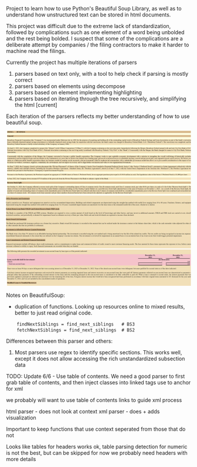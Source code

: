 Project to learn how to use Python's Beautiful Soup Library, as well as to understand how unstructured text can be stored in html documents.

This project was difficult due to the extreme lack of standardization, followed by complications such as one element of a word being unbolded and the rest being bolded. I suspect that some of the complications are a deliberate attempt by companies / the filing contractors to make it harder to machine read the filings.

Currently the project has multiple iterations of parsers
1. parsers based on text only, with a tool to help check if parsing is mostly correct
2. parsers based on elements using decompose
3. parsers based on element implementing highlighting
4. parsers based on iterating through the tree recursively, and simplifying the html [current]

Each iteration of the parsers reflects my better understanding of how to use beautiful soup.

![Screenshot 1](Screenshots/1.png)
![Screenshot 1](Screenshots/2.png)
![Screenshot 1](Screenshots/3.png)


Notes on BeautifulSoup:
* duplication of functions. Looking up resources online to mixed results, better to just read original code.
```
    findNextSiblings = find_next_siblings   # BS3
    fetchNextSiblings = find_next_siblings  # BS2
```

Differences between this parser and others:
1. Most parsers use regex to identify specific sections. This works well, except it does not allow accessing the rich unstandardized subsection data

TODO:
Update 6/6 - Use table of contents. We need a good parser to first grab table of contents, and then inject classes into linked tags
use to anchor for xml

we probably will want to use table of contents links to guide xml process

html parser - does not look at context
xml parser - does + adds visualization

Important to keep functions that use context seperated from those that do not

Looks like tables for headers works ok, table parsing detection for numeric is not the best, but can be skipped for now
we probably need headers with more details

